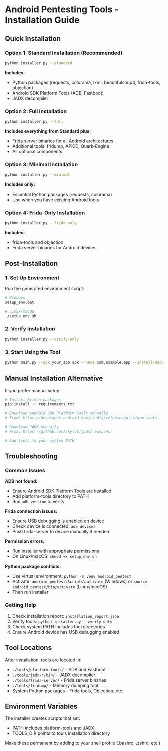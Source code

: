 # Android Pentesting Tools - Installation Guide

## Quick Installation

### Option 1: Standard Installation (Recommended)
```bash
python installer.py --standard
```
**Includes:**
- Python packages (requests, colorama, lxml, beautifulsoup4, frida-tools, objection)
- Android SDK Platform Tools (ADB, Fastboot)
- JADX decompiler

### Option 2: Full Installation
```bash
python installer.py --full
```
**Includes everything from Standard plus:**
- Frida server binaries for all Android architectures
- Additional tools: fridump, APKiD, Quark-Engine
- All optional components

### Option 3: Minimal Installation
```bash
python installer.py --minimal
```
**Includes only:**
- Essential Python packages (requests, colorama)
- Use when you have existing Android tools

### Option 4: Frida-Only Installation
```bash
python installer.py --frida-only
```
**Includes:**
- frida-tools and objection
- Frida server binaries for Android devices

## Post-Installation

### 1. Set Up Environment
Run the generated environment script:
```bash
# Windows
setup_env.bat

# Linux/macOS
./setup_env.sh
```

### 2. Verify Installation
```bash
python installer.py --verify-only
```

### 3. Start Using the Tool
```bash
python main.py --apk your_app.apk --name com.example.app --install-deps
```

## Manual Installation Alternative

If you prefer manual setup:

```bash
# Install Python packages
pip install -r requirements.txt

# Download Android SDK Platform Tools manually
# From: https://developer.android.com/studio/releases/platform-tools

# Download JADX manually  
# From: https://github.com/skylot/jadx/releases

# Add tools to your system PATH
```

## Troubleshooting

### Common Issues

**ADB not found:**
- Ensure Android SDK Platform Tools are installed
- Add platform-tools directory to PATH
- Run `adb version` to verify

**Frida connection issues:**
- Ensure USB debugging is enabled on device
- Check device is connected: `adb devices`
- Push frida-server to device manually if needed

**Permission errors:**
- Run installer with appropriate permissions
- On Linux/macOS: `chmod +x setup_env.sh`

**Python package conflicts:**
- Use virtual environment: `python -m venv android_pentest`
- Activate: `android_pentest\Scripts\activate` (Windows) or `source android_pentest/bin/activate` (Linux/macOS)
- Then run installer

### Getting Help

1. Check installation report: `installation_report.json`
2. Verify tools: `python installer.py --verify-only`
3. Check system PATH includes tool directories
4. Ensure Android device has USB debugging enabled

## Tool Locations

After installation, tools are located in:
- `./tools/platform-tools/` - ADB and Fastboot
- `./tools/jadx-*/bin/` - JADX decompiler
- `./tools/frida-server/` - Frida server binaries
- `./tools/fridump/` - Memory dumping tool
- System Python packages - Frida tools, Objection, etc.

## Environment Variables

The installer creates scripts that set:
- PATH includes platform-tools and JADX
- TOOLS_DIR points to tools installation directory

Make these permanent by adding to your shell profile (.bashrc, .zshrc, etc.)
